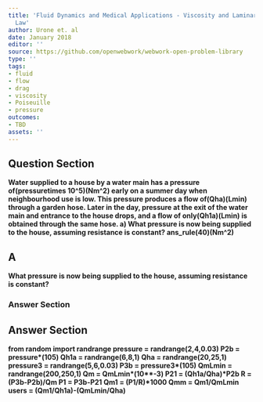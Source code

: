 ```yaml
---
title: 'Fluid Dynamics and Medical Applications - Viscosity and Laminar Flow: Poiseuilles
  Law'
author: Urone et. al
date: January 2018
editor: ''
source: https://github.com/openwebwork/webwork-open-problem-library
type: ''
tags:
- fluid
- flow
- drag
- viscosity
- Poiseuille
- pressure
outcomes:
- TBD
assets: ''
---
```


## Question Section 

<b>
Water supplied to a house by a water main has a pressure of(pressuretimes 10^5)(Nm^2) early on a summer day when neighbourhood use is low. This pressure produces a flow of(Qha)(Lmin) through a garden hose. Later in the day, pressure at the exit of the water main and entrance to the house drops, and a flow of only(Qh1a)(Lmin) is obtained through the same hose. 
a) What pressure is now being supplied to the house, assuming resistance is constant? 
ans_rule(40)(Nm^2)

## A
What pressure is now being supplied to the house, assuming resistance is constant? 
### Answer Section


## Answer Section

from random import randrange
pressure = randrange(2,4,0.03)
P2b = pressure*(10**5)
Qh1a = randrange(6,8,1)
Qha = randrange(20,25,1)
pressure3 = randrange(5,6,0.03)
P3b = pressure3*(10**5)
QmLmin = randrange(200,250,1)
Qm = QmLmin*(10**-3)
P21 = (Qh1a/Qha)*P2b
R = (P3b-P2b)/Qm
P1 = P3b-P21
Qm1 = (P1/R)*1000
Qmm = Qm1/QmLmin
users = (Qm1/Qh1a)-(QmLmin/Qha)